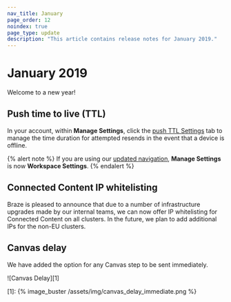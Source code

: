 ```yaml
---
nav_title: January
page_order: 12
noindex: true
page_type: update
description: "This article contains release notes for January 2019."
---
```

# January 2019

Welcome to a new year!

## Push time to live (TTL)

In your account, within **Manage Settings**, click the [push TTL Settings]({{site.baseurl}}/user_guide/administrative/app_settings/push_ttl_settings/) tab to manage the time duration for attempted resends in the event that a device is offline.

{% alert note %}
If you are using our [updated navigation]({{site.baseurl}}/navigation/), **Manage Settings** is now **Workspace Settings**.
{% endalert %}

## Connected Content IP whitelisting

Braze is pleased to announce that due to a number of infrastructure upgrades made by our internal teams, we can now offer IP whitelisting for Connected Content on all clusters. In the future, we plan to add additional IPs for the non-EU clusters.

## Canvas delay

We have added the option for any Canvas step to be sent immediately.

![Canvas Delay][1]

[1]: {% image_buster /assets/img/canvas_delay_immediate.png %}
